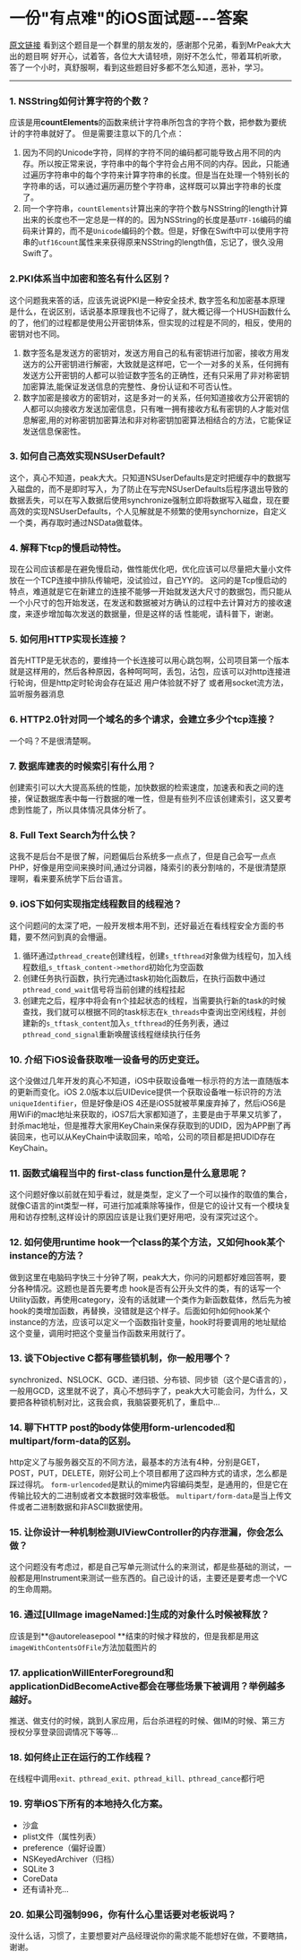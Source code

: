 # 一份"有点难"的iOS面试题---答案
[原文链接](https://zhuanlan.zhihu.com/p/22834934)
看到这个题目是一个群里的朋友发的，感谢那个兄弟，看到MrPeak大大出的题目啊 好开心，试着答，各位大大请轻喷，刚好不怎么忙，带着耳机听歌，答了一个小时，真舒服啊，看到这些题目好多都不怎么知道，恶补，学习。

---
### 1. NSString如何计算字符的个数？

应该是用**countElements**的函数来统计字符串所包含的字符个数，把参数为要统计的字符串就好了。
但是需要注意以下的几个点：
 1. 因为不同的Unicode字符，同样的字符不同的编码都可能导致占用不同的内存。所以按正常来说，字符串中的每个字符会占用不同的内存。因此，只能通过遍历字符串中的每个字符来计算字符串的长度。但是当在处理一个特别长的字符串的话，可以通过遍历遍历整个字符串，这样既可以算出字符串的长度了。
 2. 同一个字符串，`countElements`计算出来的字符个数与NSString的length计算出来的长度也不一定总是一样的的。因为NSString的长度是基`UTF-16`编码的编码来计算的，而不是`Unicode`编码的个数。但是，好像在Swift中可以使用字符串的`utf16count`属性来来获得原来NSString的length值，忘记了，很久没用Swift了。

### 2.PKI体系当中加密和签名有什么区别？

这个问题我来答的话，应该先说说PKI是一种安全技术, 数字签名和加密基本原理是什么，在说区别，话说基本原理我也不记得了，就大概记得一个HUSH函数什么的了，他们的过程都是使用公开密钥体系，但实现的过程是不同的，相反，使用的密钥对也不同。
 1. 数字签名是发送方的密钥对，发送方用自己的私有密钥进行加密，接收方用发送方的公开密钥进行解密，大致就是这样吧，它一个一对多的关系，任何拥有发送方公开密钥的人都可以验证数字签名的正确性，还有只采用了非对称密钥加密算法,能保证发送信息的完整性、身份认证和不可否认性。
 2. 数字加密是接收方的密钥对，这是多对一的关系，任何知道接收方公开密钥的人都可以向接收方发送加密信息，只有唯一拥有接收方私有密钥的人才能对信息解密,用的对称密钥加密算法和非对称密钥加密算法相结合的方法，它能保证发送信息保密性。

### 3. 如何自己高效实现NSUserDefault?

这个，真心不知道，peak大大。只知道NSUserDefaults是定时把缓存中的数据写入磁盘的，而不是即时写入，为了防止在写完NSUserDefaults后程序退出导致的数据丢失，可以在写入数据后使用synchronize强制立即将数据写入磁盘，现在要高效的实现NSUserDefaults，个人见解就是不频繁的使用synchornize，自定义一个类，再存取时通过NSData做载体。

### 4. 解释下tcp的慢启动特性。

现在公司应该都是在避免慢启动，做性能优化吧，优化应该可以尽量把大量小文件放在一个TCP连接中排队传输吧，没试验过，自己YY的。
这问的是Tcp慢启动的特点，难道就是它在新建立的连接不能够一开始就发送大尺寸的数据包，而只能从一个小尺寸的包开始发送，在发送和数据被对方确认的过程中去计算对方的接收速度，来逐步增加每次发送的数据量，但是这样的话 性能呢，请科普下，谢谢。

### 5. 如何用HTTP实现长连接？

首先HTTP是无状态的，要维持一个长连接可以用心跳包啊，公司项目第一个版本就是这样用的，然后各种原因，各种呵呵呵，丢包，沾包，应该可以对http连接进行轮询，但是http定时轮询会存在延迟 用户体验就不好了 或者用socket流方法，监听服务器消息

### 6. HTTP2.0针对同一个域名的多个请求，会建立多少个tcp连接？

一个吗？不是很清楚啊。

### 7. 数据库建表的时候索引有什么用？

创建索引可以大大提高系统的性能，加快数据的检索速度，加速表和表之间的连接，保证数据库表中每一行数据的唯一性，但是有些列不应该创建索引，这又要考虑到性能了，所以具体情况具体分析了。

### 8. Full Text Search为什么快？

这我不是后台不是很了解，问题偏后台系统多一点点了，但是自己会写一点点PHP，好像是用空间来换时间,通过分词器，降索引的表分割啥的，不是很清楚原理啊，看来要系统学下后台语言。

### 9. iOS下如何实现指定线程数目的线程池？

这个问题问的太深了吧，一般开发根本用不到，还好最近在看线程安全方面的书籍，要不然问到真的会懵逼。
 1. 循环通过`pthread_create`创建线程，创建`s_tfthread`对象做为线程句，加入线程数组,`s_tftask_content->methord`初始化为空函数
 2. 创建任务执行函数，执行完通过task初始化函数后，在执行函数中通过`pthread_cond_wait`信号将当前创建的线程挂起
 3. 创建完之后，程序中将会有n个挂起状态的线程，当需要执行新的task的时候查找，我们就可以根据不同的task标志在`k_threads`中查询出空闲线程，并创建新的`s_tftask_content`加入`s_tfthread`的任务列表，通过`pthread_cond_signal`重新唤醒该线程继续执行任务
 
### 10. 介绍下iOS设备获取唯一设备号的历史变迁。

这个没做过几年开发的真心不知道，iOS中获取设备唯一标示符的方法一直随版本的更新而变化。iOS 2.0版本以后UIDevice提供一个获取设备唯一标识符的方法`uniqueIdentifier`，但是好像是iOS 4还是iOS5就被苹果废弃掉了，然后iOS6是用WiFi的mac地址来获取的，iOS7后大家都知道了，主要是由于苹果又坑爹了，封杀mac地址，但是推荐大家用KeyChain来保存获取到的UDID，因为APP删了再装回来，也可以从KeyChain中读取回来，哈哈，公司的项目都是把UDID存在KeyChain。

### 11. 函数式编程当中的 first-class function是什么意思呢？

这个问题好像以前就在知乎看过，就是类型，定义了一个可以操作的取值的集合，就像C语言的int类型一样，可进行加减乘除等操作，但是它的设计又有一个模块复用和访存控制,这样设计的原因应该是让我们更好用吧，没有深究过这个。

### 12. 如何使用runtime hook一个class的某个方法，又如何hook某个instance的方法？

做到这里在电脑码字快三十分钟了啊，peak大大，你问的问题都好难回答啊，要分各种情况。这题也是首先要考虑 hook是否有公开头文件的类，有的话写一个Utility函数，再使用category，没有的话就建一个类作为新函数载体，然后先为被hook的类增加函数，再替换，没错就是这个样子。后面如何h如何hook某个instance的方法，应该可以定义一个函数指针变量，hook时将要调用的地址赋给这个变量，调用时把这个变量当作函数来用就行了。

### 13. 谈下Objective C都有哪些锁机制，你一般用哪个？

synchronized、NSLOCK、GCD、递归锁、分布锁、同步锁（这个是C语言的），一般用GCD，这里就不说了，真心不想码字了，peak大大可能会问，为什么，又要把各种锁机制对比，这我会疯，我脑袋要死机了，重启中…

### 14. 聊下HTTP post的body体使用form-urlencoded和multipart/form-data的区别。

http定义了与服务器交互的不同方法，最基本的方法有4种，分别是GET，POST，PUT，DELETE，刚好公司上个项目都用了这四种方式的请求，怎么都是踩过得坑。
`form-urlencoded`是默认的mime内容编码类型，是通用的，但是它在传输比较大的二进制或者文本数据时效率极低。
`multipart/form-data`是当上传文件或者二进制数据和非ASCII数据使用。

### 15. 让你设计一种机制检测UIViewController的内存泄漏，你会怎么做？

这个问题没有考虑过，都是自己写单元测试什么的来测试，都是些基础的测试，一般都是用Instrument来测试一些东西的。自己设计的话，主要还是要考虑一个VC的生命周期。

### 16. 通过[UIImage imageNamed:]生成的对象什么时候被释放？

应该是到**@autoreleasepool **结束的时候才释放的，但是我都是用这`imageWithContentsOfFile`方法加载图片的

### 17. applicationWillEnterForeground和applicationDidBecomeActive都会在哪些场景下被调用？举例越多越好。

推送、做支付的时候，跳到人家应用，后台杀进程的时候、做IM的时候、第三方授权分享登录回调情况下等等...

### 18. 如何终止正在运行的工作线程？

在线程中调用`exit、pthread_exit、pthread_kill、pthread_cance`都行吧

### 19. 穷举iOS下所有的本地持久化方案。

- 沙盒
- plist文件（属性列表）
- preference（偏好设置）
- NSKeyedArchiver（归档）
- SQLite 3
- CoreData
- 还有请补充...

### 20. 如果公司强制996，你有什么心里话要对老板说吗？

没什么话，习惯了，主要想要对产品经理说你的需求能不能想好在做，不要瞎搞，谢谢。